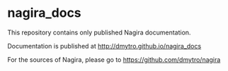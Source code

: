 # nagira_docs
This repository contains only published Nagira documentation.

Documentation is published at http://dmytro.github.io/nagira_docs

For the sources of Nagira, please go to https://github.com/dmytro/nagira
